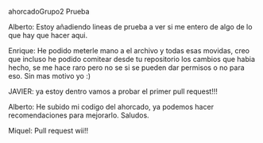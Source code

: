 ahorcadoGrupo2
Prueba

Alberto: Estoy añadiendo lineas de prueba a ver si me entero de algo de lo que hay que hacer aqui.


Enrique: He podido meterle mano a el archivo y todas esas movidas, creo que incluso he podido comitear desde tu repositorio los
cambios que habia hecho, se me hace raro pero no se si se pueden dar permisos o no para eso.
Sin mas motivo yo :)

JAVIER: ya estoy dentro vamos a probar el primer pull request!!!

Alberto: He subido mi codigo del ahorcado, ya podemos hacer recomendaciones para mejorarlo.
Saludos.

Miquel: Pull request wii!!
